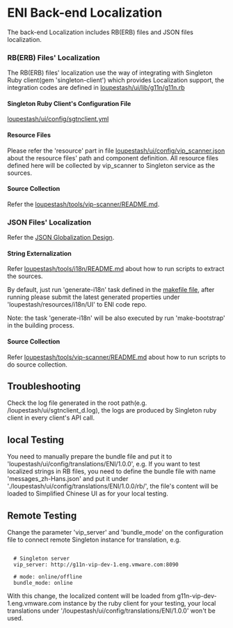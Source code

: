# ENI Back-end Localization

The back-end Localization includes RB(ERB) files and JSON files localization.

### RB(ERB) Files' Localization

The RB(ERB) files' localization use the way of integrating with Singleton Ruby client(gem 'singleton-client') which provides Localization support, the integration codes are defined in [loupestash/ui/lib/g11n/g11n.rb](../ui/lib/g11n/g11n.rb)

#### Singleton Ruby Client's Configuration File

[loupestash/ui/config/sgtnclient.yml](../ui/config/sgtnclient.yml)

#### Resource Files

Please refer the 'resource' part in file [loupestash/ui/config/vip_scanner.json](../ui/config/vip_scanner.json) about the resource files' path and component definition. All resource files defined here will be collected by vip_scanner to Singleton service as the sources.

#### Source Collection

Refer the [loupestash/tools/vip-scanner/README.md](../tools/vip-scanner/README.md).

### JSON Files' Localization

Refer the [JSON Globalization Design](https://confluence.eng.vmware.com/display/GQ/2.2+DB%28JSON%29+Gobalization+Design).

#### String Externalization

Refer [loupestash/tools/i18n/README.md](../tools/i18n/README.md) about how to run scripts to extract the sources.

By default, just run 'generate-i18n' task defined in the [makefile file](../ui/Makefile), after running please submit the latest generated properties under 'loupestash/resources/i18n/UI' to ENI code repo.

Note: the task 'generate-i18n' will be also executed by run 'make-bootstrap' in the building process.

#### Source Collection

Refer [loupestash/tools/vip-scanner/README.md](../tools/i18n/README.md) about how to run scripts to do source collection.

## Troubleshooting

Check the log file generated in the root path(e.g. /loupestash/ui/sgtnclient_d.log), the logs are produced by Singleton ruby client in every client's API call.

## local Testing

You need to manually prepare the bundle file and put it to 'loupestash/ui/config/translations/ENI/1.0.0', e.g. If you want to test localized strings in RB files, you need to define the bundle file with name 'messages_zh-Hans.json' and put it under './loupestash/ui/config/translations/ENI/1.0.0/rb/', the file's content will be loaded to Simplified Chinese UI as for your local testing.


## Remote Testing

Change the parameter 'vip_server' and 'bundle_mode' on the configuration file to connect remote Singleton instance for translation, e.g.

```  

  # Singleton server
  vip_server: http://g11n-vip-dev-1.eng.vmware.com:8090

  # mode: online/offline
  bundle_mode: online

```  
With this change, the localized content will be loaded from g11n-vip-dev-1.eng.vmware.com instance by the ruby client for your testing, your local translations under '/loupestash/ui/config/translations/ENI/1.0.0' won't be used.